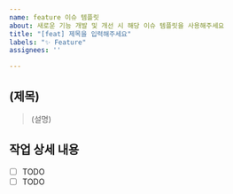 ```yaml
---
name: feature 이슈 템플릿
about: 새로운 기능 개발 및 개선 시 해당 이슈 템플릿을 사용해주세요
title: "[feat] 제목을 입력해주세요"
labels: "✨ Feature"
assignees: ''

---
```

## (제목)
> (설명)

## 작업 상세 내용
- [ ] TODO
- [ ] TODO